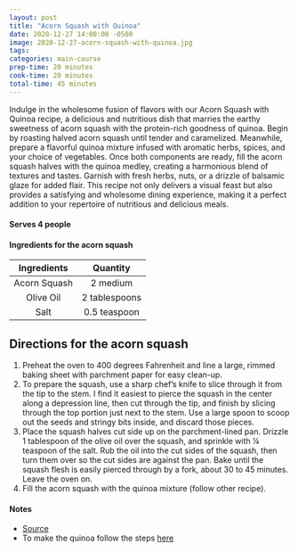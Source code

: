 ```yaml
---
layout: post
title: "Acorn Squash with Quinoa"
date: 2020-12-27 14:00:00 -0500
image: 2020-12-27-acorn-squash-with-quinoa.jpg
tags: 
categories: main-course
prep-time: 20 minutes
cook-time: 20 minutes
total-time: 45 minutes
---
```


Indulge in the wholesome fusion of flavors with our Acorn Squash with Quinoa recipe, a delicious and nutritious dish that marries the earthy sweetness of acorn squash with the protein-rich goodness of quinoa. Begin by roasting halved acorn squash until tender and caramelized. Meanwhile, prepare a flavorful quinoa mixture infused with aromatic herbs, spices, and your choice of vegetables. Once both components are ready, fill the acorn squash halves with the quinoa medley, creating a harmonious blend of textures and tastes. Garnish with fresh herbs, nuts, or a drizzle of balsamic glaze for added flair. This recipe not only delivers a visual feast but also provides a satisfying and wholesome dining experience, making it a perfect addition to your repertoire of nutritious and delicious meals.

#### Serves 4 people

#### Ingredients for the acorn squash

|  Ingredients |    Quantity   |
|:------------:|:-------------:|
| Acorn Squash |    2 medium   |
|   Olive Oil  | 2 tablespoons |
|     Salt     |  0.5 teaspoon |

## Directions for the acorn squash

1. Preheat the oven to 400 degrees Fahrenheit and line a large, rimmed baking sheet with parchment paper for easy clean-up.
2. To prepare the squash, use a sharp chef’s knife to slice through it from the tip to the stem. I find it easiest to pierce the squash in the center along a depression line, then cut through the tip, and finish by slicing through the top portion just next to the stem. Use a large spoon to scoop out the seeds and stringy bits inside, and discard those pieces.
3. Place the squash halves cut side up on the parchment-lined pan. Drizzle 1 tablespoon of the olive oil over the squash, and sprinkle with ¼ teaspoon of the salt. Rub the oil into the cut sides of the squash, then turn them over so the cut sides are against the pan. Bake until the squash flesh is easily pierced through by a fork, about 30 to 45 minutes. Leave the oven on.
4. Fill the acorn squash with the quinoa mixture (follow other recipe).

#### Notes

* [Source](https://cookieandkate.com/vegetarian-stuffed-acorn-squash-recipe/)
* To make the quinoa follow the steps [here](https://jainrecipes.github.io/2020/06/14/quinoa/)